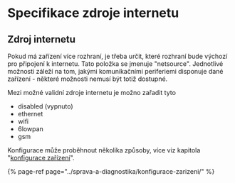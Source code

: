 # Specifikace zdroje internetu

## Zdroj internetu

Pokud má zařízení více rozhraní, je třeba určit, které rozhraní bude výchozí pro připojení k internetu. Tato položka se jmenuje "netsource". Jednotlivé možnosti záleží na tom, jakými komunikačními periferiemi disponuje dané zařízení - některé možnosti nemusí být totiž dostupné.

Mezi možné validní zdroje internetu je možno zařadit tyto

* disabled \(vypnuto\)
* ethernet
* wifi
* 6lowpan
* gsm

Konfigurace může proběhnout několika způsoby, více viz kapitola "[konfigurace zařízení](../sprava-a-diagnostika/konfigurace-zarizeni/)".

{% page-ref page="../sprava-a-diagnostika/konfigurace-zarizeni/" %}

